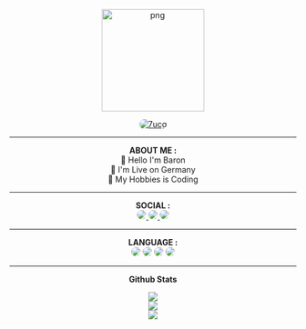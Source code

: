 <link rel="stylesheet" type="text/css" href="style.css">
<body>
<p align="center">
   <img style="width: 180px; height: 180px;" src="https://avatars.githubusercontent.com/u/161209670?s=400&u=b62a14de3fb23a0d550dc6a0f36d4e3a13fd32eb&v=4" alt="png" width="128" height="128"/>
</p>

<p align="center">
    <a href="https://github.com/7ucg">
        <img title="7ucg" style="border-radius: 25px;" src="https://img.shields.io/badge/Baron-red?colorA=%23ff0000&colorB=%23ff0000&style=for-the-badge">
    </a>
</p>

<hr>

<div align="center">
    <span><b>ABOUT ME :</b></span>
</div>

<div align="center">
    <div>
        <span>👋 Hello I'm Baron</span>
        <br>
        <span>📌 I'm Live on Germany</span>
        <br>
        <span>📌 My Hobbies is Coding </span>
    </div>
</div>

<hr>
<body>
<div align="center">
    <span><b>SOCIAL :</b></span>
</div>

<div align="center">
    <a href="https://t.me/xyqr0">
        <img style="border-radius: 25px;" src="https://img.shields.io/badge/Telegram-%23118EEA.svg?logo=Telegram&logoColor=white">
    </a>
    <a href="https://wa.me/4365022989060">
        <img style="border-radius: 25px;" src="https://img.shields.io/badge/Whatsapp-%23017e40.svg?logo=Whatsapp&logoColor=white">
    </a>
    <a href="https://instagram.com/6u.cg">
        <img style="border-radius: 25px;" src="https://img.shields.io/badge/Instagram-%23bc2a8d.svg?logo=Instagram&logoColor=white">
    </a>
</div>



<hr>

<div align="center">
    <span><b>LANGUAGE :</b></span>
</div>

<div align="center">
    <img style="border-radius: 25px;" src="https://img.shields.io/badge/python-3670A0?style=for-the-badge&logo=python&logoColor=ffdd54">
    <img style="border-radius: 25px;" src="https://img.shields.io/badge/javascript-%23323330.svg?style=for-the-badge&logo=javascript&logoColor=%23F7DF1E">
    <img style="border-radius: 25px;" src="https://img.shields.io/badge/java-%23ED8B00.svg?style=for-the-badge&logo=java&logoColor=black">
    <img style="border-radius: 25px;" src="https://img.shields.io/badge/html5-%23E34F26.svg?style=for-the-badge&logo=html5&logoColor=black">
</div>



<hr>

<p align="center">
   <b>Github Stats</b>
</p>

<p align="center">
   <img src="https://github-readme-streak-stats.herokuapp.com?user=7ucg&theme=holi-theme&locale=de">
   <br>
   <img src="https://github-readme-stats.vercel.app/api?username=7ucg&show_icons=true&theme=chartreuse-dark">
   <br>
   <img src="https://github-readme-stats.vercel.app/api/top-langs/?username=7ucg&theme=chartreuse-dark&hide_border=false&include_all_commits=true&count_priva">
</p>

</body>
